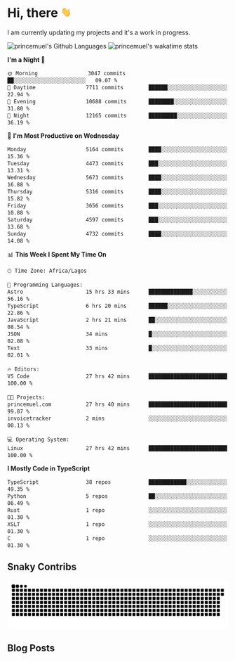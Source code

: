 # Hi, there <img src='/assets/wave.gif' alt='Just saying hello' width='24' height='24' />

<!--
**princemuel/princemuel** is a ✨ _special_ ✨ repository because its `README.md` (this file) appears on your GitHub profile.

Here are some ideas to get you started:

- 🔭 I’m currently working on ...
- 🌱 I’m currently learning ...
- 👯 I’m looking to collaborate on ...
- 🤔 I’m looking for help with ...
- 💬 Ask me about ...
- 📫 How to reach me: ...
- 😄 Pronouns: ...
- ⚡ Fun fact: ...
-->

I am currently updating my projects and it's a work in progress.

![princemuel's Github Languages](https://github-readme-stats.vercel.app/api/top-langs/?username=princemuel&text_color=586069&layout=compact&hide_border=true&title_color=0366d6&count_private=true&include_all_commits=true&theme=tokyonight&show_icons=true)
![princemuel's wakatime stats](https://github-readme-stats.vercel.app/api/wakatime?username=princemuel&text_color=586069&layout=compact&hide_border=true&title_color=0366d6&count_private=true&include_all_commits=true&theme=tokyonight&show_icons=true)

<!--START_SECTION:waka-->
**I'm a Night 🦉** 

```text
🌞 Morning                3047 commits        ██░░░░░░░░░░░░░░░░░░░░░░░   09.07 % 
🌆 Daytime                7711 commits        ██████░░░░░░░░░░░░░░░░░░░   22.94 % 
🌃 Evening                10688 commits       ████████░░░░░░░░░░░░░░░░░   31.80 % 
🌙 Night                  12165 commits       █████████░░░░░░░░░░░░░░░░   36.19 % 
```
📅 **I'm Most Productive on Wednesday** 

```text
Monday                   5164 commits        ████░░░░░░░░░░░░░░░░░░░░░   15.36 % 
Tuesday                  4473 commits        ███░░░░░░░░░░░░░░░░░░░░░░   13.31 % 
Wednesday                5673 commits        ████░░░░░░░░░░░░░░░░░░░░░   16.88 % 
Thursday                 5316 commits        ████░░░░░░░░░░░░░░░░░░░░░   15.82 % 
Friday                   3656 commits        ███░░░░░░░░░░░░░░░░░░░░░░   10.88 % 
Saturday                 4597 commits        ███░░░░░░░░░░░░░░░░░░░░░░   13.68 % 
Sunday                   4732 commits        ████░░░░░░░░░░░░░░░░░░░░░   14.08 % 
```


📊 **This Week I Spent My Time On** 

```text
🕑︎ Time Zone: Africa/Lagos

💬 Programming Languages: 
Astro                    15 hrs 33 mins      ██████████████░░░░░░░░░░░   56.16 % 
TypeScript               6 hrs 20 mins       ██████░░░░░░░░░░░░░░░░░░░   22.86 % 
JavaScript               2 hrs 21 mins       ██░░░░░░░░░░░░░░░░░░░░░░░   08.54 % 
JSON                     34 mins             █░░░░░░░░░░░░░░░░░░░░░░░░   02.08 % 
Text                     33 mins             █░░░░░░░░░░░░░░░░░░░░░░░░   02.01 % 

🔥 Editors: 
VS Code                  27 hrs 42 mins      █████████████████████████   100.00 % 

🐱‍💻 Projects: 
princemuel.com           27 hrs 40 mins      █████████████████████████   99.87 % 
invoicetracker           2 mins              ░░░░░░░░░░░░░░░░░░░░░░░░░   00.13 % 

💻 Operating System: 
Linux                    27 hrs 42 mins      █████████████████████████   100.00 % 
```

**I Mostly Code in TypeScript** 

```text
TypeScript               38 repos            ████████████░░░░░░░░░░░░░   49.35 % 
Python                   5 repos             ██░░░░░░░░░░░░░░░░░░░░░░░   06.49 % 
Rust                     1 repo              ░░░░░░░░░░░░░░░░░░░░░░░░░   01.30 % 
XSLT                     1 repo              ░░░░░░░░░░░░░░░░░░░░░░░░░   01.30 % 
C                        1 repo              ░░░░░░░░░░░░░░░░░░░░░░░░░   01.30 % 
```




<!--END_SECTION:waka-->

## Snaky Contribs

<img src='/assets/github-snake-dark.svg' alt='Snaky Contributions' />

## Blog Posts

<!-- BLOG-POST-LIST:START -->
<!-- BLOG-POST-LIST:END -->
